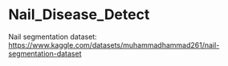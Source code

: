 # Nail_Disease_Detect

Nail segmentation dataset: https://www.kaggle.com/datasets/muhammadhammad261/nail-segmentation-dataset
